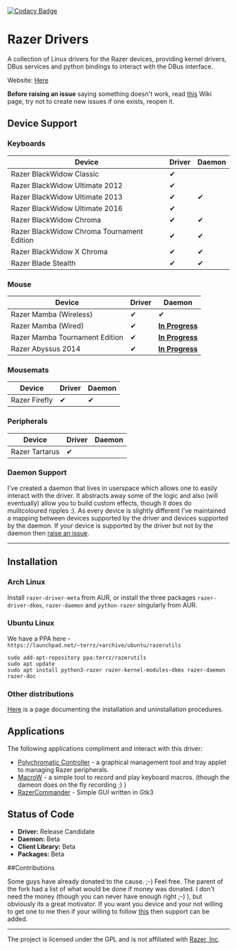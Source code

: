 [![Codacy Badge](https://api.codacy.com/project/badge/Grade/fd36d0d76e9842c4a7d67118bd01b275)](https://www.codacy.com/app/terry_5/razer-drivers?utm_source=github.com&amp;utm_medium=referral&amp;utm_content=terrycain/razer-drivers&amp;utm_campaign=Badge_Grade)

# Razer Drivers

A collection of Linux drivers for the Razer devices, providing kernel drivers, DBus services and python bindings to interact with the DBus interface.

Website: [Here](https://terrycain.github.io/razer-drivers/)

**Before raising an issue** saying something doesn't work, read [this](https://github.com/terrycain/razer-drivers/wiki/Troubleshooting) Wiki page, try not to create new issues if one exists, reopen it.

## Device Support
### Keyboards
| Device                                      | Driver | Daemon |
| ------------------------------------------- | ------ | ------ |
| Razer BlackWidow Classic                    | ✔ |    |
| Razer BlackWidow Ultimate 2012              | ✔ |    |
| Razer BlackWidow Ultimate 2013              | ✔ | ✔ |
| Razer BlackWidow Ultimate 2016              | ✔ |    |
| Razer BlackWidow Chroma                     | ✔ | ✔ |
| Razer BlackWidow Chroma Tournament Edition  | ✔ | ✔ |
| Razer BlackWidow X Chroma                   | ✔ | ✔ |
| Razer Blade Stealth                         | ✔ | ✔ |

### Mouse
| Device                          | Driver | Daemon |
| ------------------------------- | ------ | ------ |
| Razer Mamba (Wireless)          | ✔ | ✔ ||
| Razer Mamba (Wired)             | ✔ | **[In Progress](https://github.com/terrycain/razer-drivers/issues/44)** |
| Razer Mamba Tournament Edition  | ✔ | **[In Progress](https://github.com/terrycain/razer-drivers/issues/44)** |
| Razer Abyssus 2014              | ✔ | **[In Progress](https://github.com/terrycain/razer-drivers/issues/44)** |

### Mousemats
| Device        | Driver | Daemon |
| ------------- | ------ | ------ |
| Razer Firefly | ✔ | ✔ |

### Peripherals
| Device          | Driver | Daemon |
| --------------- | ------ | ------ |
| Razer Tartarus  | ✔ |  |

### Daemon Support
I've created a daemon that lives in userspace which allows one to easily interact with the driver. It abstracts away some of the logic and also (will eventually) allow you to build
custom effects, though it does do mulitcoloured ripples :). As every device is slightly different I've maintained a mapping between devices supported by the driver and devices supported
by the daemon. If your device is supported by the driver but not by the daemon then [raise an issue](https://github.com/terrycain/razer-drivers/issues/new).

---

## Installation

### Arch Linux

Install `razer-driver-meta` from AUR, or install the three packages `razer-driver-dkms`, `razer-daemon` and `python-razer` singularly from AUR.

### Ubuntu Linux
We have a PPA here - `https://launchpad.net/~terrz/+archive/ubuntu/razerutils`

```
sudo add-apt-repository ppa:terrz/razerutils
sudo apt update
sudo apt install python3-razer razer-kernel-modules-dkms razer-daemon razer-doc
```

### Other distributions

[Here](https://github.com/terrycain/razer-drivers/wiki/Installation) is a page documenting the installation and uninstallation procedures.

## Applications

The following applications compliment and interact with this driver:

* [Polychromatic Controller](https://github.com/lah7/polychromatic-controller) - a graphical management tool and tray applet to managing Razer peripherals.
* [MacroW](https://github.com/igorbb/MacroW) - a simple tool to record and play keyboard macros. (though the dameon does on the fly recording ;) )
* [RazerCommander](https://github.com/GabMus/razerCommander) - Simple GUI written in Gtk3

## Status of Code

 - **Driver:** Release Candidate
 - **Daemon:** Beta
 - **Client Library:** Beta
 - **Packages:** Beta

##Contributions

Some guys have already donated to the cause. ;-) Feel free.
The parent of the fork had a list of what would be done if money was donated. I don't need the money (though you can never have enough right ;-) ), but obviously its a great motivator.
If you want you device and your not willing to get one to me then if your willing to follow [this](https://github.com/terrycain/razer-drivers/wiki/Reverse-Engineering-USB-Protocol) then support can be added.

---

The project is licensed under the GPL and is not affiliated with [Razer, Inc](http://www.razerzone.com/).
